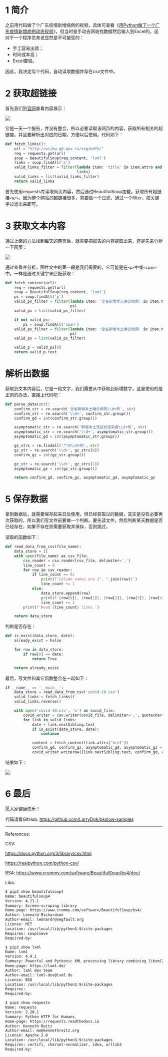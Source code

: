 # 1 简介

之前用代码做了个广东疫情新增病例的视频，具体可查看《[用Python做了一个广东疫情新增病例动态视频](https://www.pkslow.com/archives/python-covid-19-guangdong)》，但当时是手动去网站找数据然后输入到Excel的，这对于一个程序员来说显然是不可接受的：

- 手工容易出错；
- 时间成本高；
- Excel要钱。

因此，我决定写个代码，自动读取数据并存在csv文件中。



# 2 获取超链接

首先我们到[官网](http://wsjkw.gd.gov.cn/xxgzbdfk/index.html)查看内容展示：

![](https://pkslow.oss-cn-shenzhen.aliyuncs.com/images/2022/11/python-bs4-csv.covid19-links.png)



它是一天一个报告，并没有整合，所以必要读取该网页的内容，获取所有相关的超链接。并且要解析出对应的日期，方便以后使用。代码如下：

```python
def fetch_links():
    url = "http://wsjkw.gd.gov.cn/xxgzbdfk/"
    req = requests.get(url)
    soup = BeautifulSoup(req.content, 'lxml')
    links = soup.findAll('a')
    valid_links_filter = filter(lambda item: 'title' in item.attrs and '广东省新冠肺炎疫情情况' in item.attrs['title'],
                                links)
    valid_links = list(valid_links_filter)
    return valid_links
```



首先使用requests库读取网页内容，然后通过BeautifulSoup加载，获取所有超链接`<a/>`。因为整个网站的超链接很多，需要做一个过滤，通过一个filter，把关键字过滤出来即可。



# 3 获取文本内容

通过上面的方法找到每天的网页后，就需要把报告的内容提取出来，还是先来分析一下网页：

![](https://pkslow.oss-cn-shenzhen.aliyuncs.com/images/2022/11/python-bs4-csv.covid19-content.png)



通过查看并分析，图片文中的第一段是我们需要的，它可能是在`<p>`中或`<span>`中。一样是通过关键字来匹配获取：

```python
def fetch_content(url):
    req = requests.get(url)
    soup = BeautifulSoup(req.content, 'lxml')
    ps = soup.findAll('p')
    valid_ps_filter = filter(lambda item: '全省新增本土确诊病例' in item.text,
                             ps)
    valid_ps = list(valid_ps_filter)

    if not valid_ps:
        ps = soup.findAll('span')
    valid_ps_filter = filter(lambda item: '全省新增本土确诊病例' in item.text,
                             ps)
    valid_ps = list(valid_ps_filter)

    valid_p = valid_ps[0]
    return valid_p.text
```



# 解析出数据

获取到文本内容后，它是一段文字，我们需要从中获取到新增数字，这里使用的是正则的办法，直接上代码吧：

```python
def parse_data(str):
    confirm_str = re.search('全省新增本土确诊病例\\d+例', str)
    confirm_str = re.search('\\d+', confirm_str.group())
    confirm_gd = int(confirm_str.group())

    asymptomatic_str = re.search('新增本土无症状感染者\\d+例', str)
    asymptomatic_str = re.search('\\d+', asymptomatic_str.group())
    asymptomatic_gd = int(asymptomatic_str.group())

    gz_strs = re.findall('广州\\d+例', str)
    gz_str = re.search('\\d+', gz_strs[0])
    confirm_gz = int(gz_str.group())

    gz_str = re.search('\\d+', gz_strs[1])
    asymptomatic_gz = int(gz_str.group())

    return confirm_gd, confirm_gz, asymptomatic_gd, asymptomatic_gz
```



# 5 保存数据

拿到数据后，就需要保存起来日后使用。但已经获取过的数据，其实是没有必要再次获取的，所以我们写文件前要做一个判断。要先读文件，然后判断某天数据是否已经存在，如果不存在则需要获取并保存，否则跳过。

读取的函数如下：

```python
def read_data_from_csv(file_name):
    data_store = []
    with open(file_name) as csv_file:
        csv_reader = csv.reader(csv_file, delimiter=',')
        line_count = 0
        for row in csv_reader:
            if line_count == 0:
                print(f'Column names are {", ".join(row)}')
                line_count += 1
            else:
                data_store.append(row)
                print(f'{row[0]}, {row[1]}, {row[2]}, {row[3]}, {row[4]}')
                line_count += 1
        print(f'Read {line_count} lines.')

    return data_store
```



判断是否存在：

```py
def is_exist(data_store, date):
    already_exist = False

    for row in data_store:
        if row[0] == date:
            return True

    return already_exist
```



最后，写文件和其它函数整合在一起如下：

```python
if __name__ == '__main__':
    data_store = read_data_from_csv('covid-19.csv')
    valid_links = fetch_links()
    valid_links.reverse()

    with open('covid-19.csv', 'a') as covid_file:
        covid_writer = csv.writer(covid_file, delimiter=',', quotechar='"', quoting=csv.QUOTE_MINIMAL)
        for link in valid_links:
            date = link.nextSibling.text
            if is_exist(data_store, date):
                continue

            content = fetch_content(link.attrs['href'])
            confirm_gd, confirm_gz, asymptomatic_gd, asymptomatic_gz = parse_data(content)
            covid_writer.writerow([link.nextSibling.text, confirm_gd, confirm_gz, asymptomatic_gd, asymptomatic_gz])
```



结果如下：

![](https://pkslow.oss-cn-shenzhen.aliyuncs.com/images/2022/11/python-bs4-csv.covid19-result.png)



# 6 最后

愿大家健康快乐！

代码请看GitHub: https://github.com/LarryDpk/pkslow-samples



---

References:

CSV: 

https://docs.python.org/3/library/csv.html

https://realpython.com/python-csv/



BS4: https://www.crummy.com/software/BeautifulSoup/bs4/doc/



Libs:

```bash
$ pip3 show beautifulsoup4
Name: beautifulsoup4
Version: 4.11.1
Summary: Screen-scraping library
Home-page: https://www.crummy.com/software/BeautifulSoup/bs4/
Author: Leonard Richardson
Author-email: leonardr@segfault.org
License: MIT
Location: /usr/local/lib/python3.9/site-packages
Requires: soupsieve
Required-by: 

$ pip3 show lxml
Name: lxml
Version: 4.9.1
Summary: Powerful and Pythonic XML processing library combining libxml2/libxslt with the ElementTree API.
Home-page: https://lxml.de/
Author: lxml dev team
Author-email: lxml-dev@lxml.de
License: BSD
Location: /usr/local/lib/python3.9/site-packages
Requires: 
Required-by: 

$ pip3 show requests
Name: requests
Version: 2.28.1
Summary: Python HTTP for Humans.
Home-page: https://requests.readthedocs.io
Author: Kenneth Reitz
Author-email: me@kennethreitz.org
License: Apache 2.0
Location: /usr/local/lib/python3.9/site-packages
Requires: certifi, charset-normalizer, idna, urllib3
Required-by: 
```


